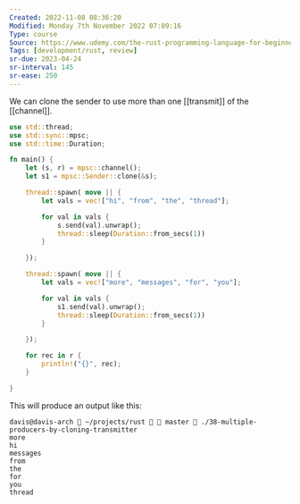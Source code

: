 ```yaml
---
Created: 2022-11-08 08:36:20
Modified: Monday 7th November 2022 07:09:16
Type: course
Source: https://www.udemy.com/the-rust-programming-language-for-beginners/?xref=E0Aed11STH4LPUQvCz0GJFABTmM=
Tags: [development/rust, review]
sr-due: 2023-04-24
sr-interval: 145
sr-ease: 250
---
```


We can clone the sender to use more than one [[transmit]] of the [[channel]].

```rust
use std::thread;
use std::sync::mpsc;
use std::time::Duration;

fn main() {
    let (s, r) = mpsc::channel();
    let s1 = mpsc::Sender::clone(&s);

    thread::spawn( move || {
        let vals = vec!["hi", "from", "the", "thread"];

        for val in vals {
            s.send(val).unwrap();
            thread::sleep(Duration::from_secs(1))
        }

    });

    thread::spawn( move || {
        let vals = vec!["more", "messages", "for", "you"];

        for val in vals {
            s1.send(val).unwrap();
            thread::sleep(Duration::from_secs(1))
        }

    });

    for rec in r {
        println!("{}", rec);
    }

}
```

This will produce an output like this:

```
davis@davis-arch  ~/projects/rust   master  ./38-multiple-producers-by-cloning-transmitter
more
hi
messages
from
the
for
you
thread
```